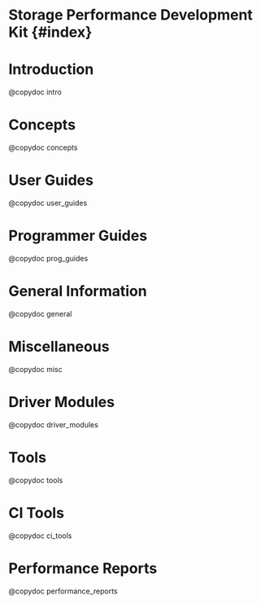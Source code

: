 # Storage Performance Development Kit {#index}

# Introduction

@copydoc intro

# Concepts

@copydoc concepts

# User Guides

@copydoc user_guides

# Programmer Guides

@copydoc prog_guides

# General Information

@copydoc general

# Miscellaneous

@copydoc misc

# Driver Modules

@copydoc driver_modules

# Tools

@copydoc tools

# CI Tools

@copydoc ci_tools

# Performance Reports

@copydoc performance_reports

